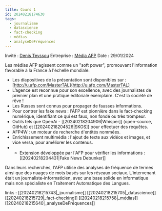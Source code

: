 ```yaml
---
title: Cours 1
id: 20240218174630
tags:
  - journalisme
  - datascience
  - fact-checking
  - médias
  - analyseDeFréquences
---
```

Invité : [Denis Teyssou](https://www.linkedin.com/in/denisteyssou/overlay/about-this-profile/)
Entreprise : [Média AFP](https://en.wikipedia.org/wiki/Agence_France-Presse)
Date : 29/01/2024

Les médias AFP agissent comme un "soft power", promouvant l'information favorable à la France à l'échelle mondiale.

- Les diapositives de la présentation sont disponibles sur : [http://u.afp.com/MasterTAL](http://u.afp.com/MasterTAL)
- L’agence est reconnue pour son excellence, avec des journalistes de premier plan et une pratique éditoriale exemplaire. C'est la société de rêve !
- Les Russes sont connus pour propager de fausses informations.
- Pour contrer les fake news : l'AFP est pionnière dans le fact-checking numérique, identifiant ce qui est faux, non fondé ou très trompeur.
- Outils tels que OpenAi - [[20240218204906|Whisper]] (open-source, GitHub) et [[20240218204526|SKOS]] pour effectuer des requêtes.
- AFP4W : un moteur de recherche d'entités nommées.
- Enrichissement multimédia : l'ajout de texte aux vidéos et images, et vice versa, pour améliorer les contenus.
- - Extension développée par l'AFP pour vérifier les informations : [[20240218204431|Fake News Debunker]]

Dans leurs recherches, l'AFP utilise des analyses de fréquence de termes ainsi que des nuages de mots basés sur les réseaux sociaux. L'intervenant était un journaliste-informaticien, avec une base solide en informatique mais non spécialiste en Traitement Automatique des Langues.

links : [[20240218215743|_journalisme]] [[20240218215705|_datascience]] [[20240218215729|_fact-checking]] [[20240218215758|_médias]] [[20240218215640|_analyseDeFréquences]]